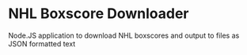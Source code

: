 # NHL Boxscore Downloader

Node.JS application to download NHL boxscores and output to files as JSON formatted text
